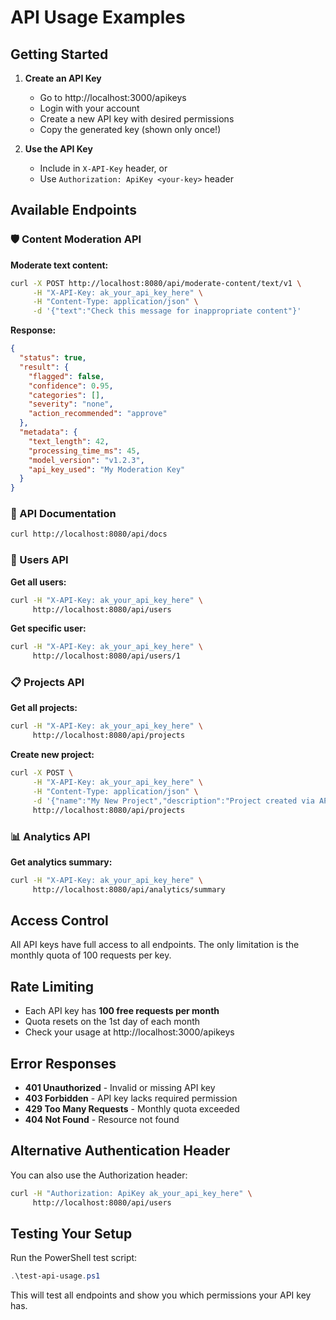# API Usage Examples

## Getting Started

1. **Create an API Key**
   - Go to http://localhost:3000/apikeys
   - Login with your account
   - Create a new API key with desired permissions
   - Copy the generated key (shown only once!)

2. **Use the API Key**
   - Include in `X-API-Key` header, or
   - Use `Authorization: ApiKey <your-key>` header

## Available Endpoints

### 🛡️ Content Moderation API

**Moderate text content:**
```bash
curl -X POST http://localhost:8080/api/moderate-content/text/v1 \
     -H "X-API-Key: ak_your_api_key_here" \
     -H "Content-Type: application/json" \
     -d '{"text":"Check this message for inappropriate content"}'
```

**Response:**
```json
{
  "status": true,
  "result": {
    "flagged": false,
    "confidence": 0.95,
    "categories": [],
    "severity": "none", 
    "action_recommended": "approve"
  },
  "metadata": {
    "text_length": 42,
    "processing_time_ms": 45,
    "model_version": "v1.2.3",
    "api_key_used": "My Moderation Key"
  }
}
```

### 📖 API Documentation
```bash
curl http://localhost:8080/api/docs
```

### 👥 Users API

**Get all users:**
```bash
curl -H "X-API-Key: ak_your_api_key_here" \
     http://localhost:8080/api/users
```

**Get specific user:**
```bash
curl -H "X-API-Key: ak_your_api_key_here" \
     http://localhost:8080/api/users/1
```

### 📋 Projects API

**Get all projects:**
```bash
curl -H "X-API-Key: ak_your_api_key_here" \
     http://localhost:8080/api/projects
```

**Create new project:**
```bash
curl -X POST \
     -H "X-API-Key: ak_your_api_key_here" \
     -H "Content-Type: application/json" \
     -d '{"name":"My New Project","description":"Project created via API"}' \
     http://localhost:8080/api/projects
```

### 📊 Analytics API

**Get analytics summary:**
```bash
curl -H "X-API-Key: ak_your_api_key_here" \
     http://localhost:8080/api/analytics/summary
```

## Access Control

All API keys have full access to all endpoints. The only limitation is the monthly quota of 100 requests per key.

## Rate Limiting

- Each API key has **100 free requests per month**
- Quota resets on the 1st day of each month
- Check your usage at http://localhost:3000/apikeys

## Error Responses

- **401 Unauthorized** - Invalid or missing API key
- **403 Forbidden** - API key lacks required permission
- **429 Too Many Requests** - Monthly quota exceeded
- **404 Not Found** - Resource not found

## Alternative Authentication Header

You can also use the Authorization header:
```bash
curl -H "Authorization: ApiKey ak_your_api_key_here" \
     http://localhost:8080/api/users
```

## Testing Your Setup

Run the PowerShell test script:
```powershell
.\test-api-usage.ps1
```

This will test all endpoints and show you which permissions your API key has.